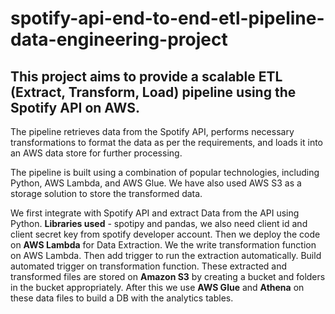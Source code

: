 # spotify-api-end-to-end-etl-pipeline-data-engineering-project
## This project aims to provide a scalable ETL (Extract, Transform, Load) pipeline using the Spotify API on AWS.
The pipeline retrieves data from the Spotify API, performs necessary transformations to format the data as per the requirements, and loads it into an AWS data store for further processing.

The pipeline is built using a combination of popular technologies, including Python, AWS Lambda, and AWS Glue. We have also used AWS S3 as a storage solution to store the transformed data.

We first integrate with Spotify API and extract Data from the API using Python.
  **Libraries used** - spotipy and pandas, we also need client id and client secret key from spotify developer account.
Then we deploy the code on **AWS Lambda** for Data Extraction.
We the write transformation function on AWS Lambda.
Then add trigger to run the extraction automatically.
Build automated trigger on transformation function.
These extracted and transformed files are stored on **Amazon S3** by creating a bucket and folders in the bucket appropriately.
After this we use **AWS Glue**  and **Athena** on these data files to build a DB with the analytics tables.
